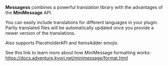 **Messagess** combines a powerful translation library with the advantages of the **MiniMessage** API.

You can easily include translations for different languages in your plugin. Partly translated files will be automatically updated
once you provide a newer version of the translations.

Also supports PlaceholderAPI and ItemsAdder emojis.

See this link to learn more about how MiniMessage formatting works: https://docs.adventure.kyori.net/minimessage/format.html